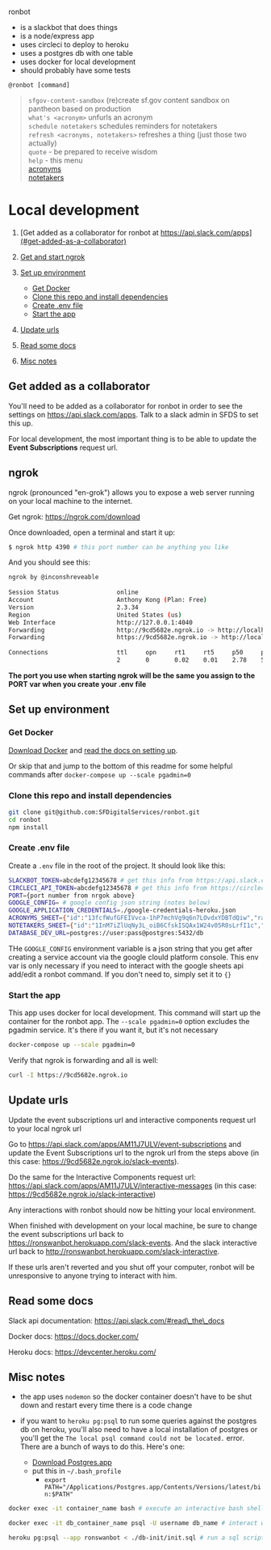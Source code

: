 ronbot
- is a slackbot that does things
- is a node/express app
- uses circleci to deploy to heroku
- uses a postgres db with one table
- uses docker for local development
- should probably have some tests

`@ronbot [command]`

> `sfgov-content-sandbox` (re)create sf.gov content sandbox on pantheon based on production \
`what's <acronym>` unfurls an acronym \
`schedule notetakers` schedules reminders for notetakers \
`refresh <acronyms, notetakers>` refreshes a thing (just those two actually) \
`quote` - be prepared to receive wisdom \
`help` - this menu \
[acronyms](https://docs.google.com/spreadsheets/d/13fcfWufGFEIVvca-1hP7mchVg9q6n7LOvdxYDBTdQiw/edit#gid=0) \
[notetakers](https://docs.google.com/spreadsheets/d/1InM7iZlUqNy3L_oiB6CfskISQAx1W24v05R0sLrfI1c/edit#gid=979594215)

# Local development

1. [Get added as a collaborator for ronbot at https://api.slack.com/apps](#get-added-as-a-collaborator)
2. [Get and start ngrok](#ngrok)

3. [Set up environment](#set-up-environment)
    - [Get Docker](#get-docker)
    - [Clone this repo and install dependencies](#clone-this-repo-and-install-dependencies)
    - [Create .env file](#create-.env-file)
    - [Start the app](#start-the-app)
4. [Update urls](#update-urls)
5. [Read some docs](#read-some-docs)
6. [Misc notes](#misc-notes)

## Get added as a collaborator
You'll need to be added as a collaborator for ronbot in order to see the settings on https://api.slack.com/apps.  Talk to a slack admin in SFDS to set this up.

For local development, the most important thing is to be able to update the **Event Subscriptions** request url.

## ngrok
ngrok (pronounced "en-grok") allows you to expose a web server running on your local machine to the internet.

Get ngrok: https://ngrok.com/download

Once downloaded, open a terminal and start it up:

```bash
$ ngrok http 4390 # this port number can be anything you like
```

And you should see this:

```bash
ngrok by @inconshreveable                                                                                                                   (Ctrl+C to quit)
                                                                                                                                                            
Session Status                online                                                                                                                        
Account                       Anthony Kong (Plan: Free)                                                                                                     
Version                       2.3.34                                                                                                                        
Region                        United States (us)                                                                                                            
Web Interface                 http://127.0.0.1:4040                                                                                                         
Forwarding                    http://9cd5682e.ngrok.io -> http://localhost:4390                                                                             
Forwarding                    https://9cd5682e.ngrok.io -> http://localhost:4390                                                                            
                                                                                                                                                            
Connections                   ttl     opn     rt1     rt5     p50     p90                                                                                   
                              2       0       0.02    0.01    2.78    5.01        
```

**The port you use when starting ngrok will be the same you assign to the PORT var when you create your .env file**

## Set up environment

### Get Docker
[Download Docker](https://docs.docker.com/get-docker/) and [read the docs on setting up](https://docs.docker.com/get-started/).

Or skip that and jump to the bottom of this readme for some helpful commands after `docker-compose up --scale pgadmin=0`

### Clone this repo and install dependencies

```bash
git clone git@github.com:SFDigitalServices/ronbot.git
cd ronbot
npm install
```
### Create .env file
Create a `.env` file in the root of the project.  It should look like this:

```bash
SLACKBOT_TOKEN=abcdefg12345678 # get this info from https://api.slack.com/apps/AM11J7ULV/oauth
CIRCLECI_API_TOKEN=abcdefg12345678 # get this info from https://circleci.com/account/api
PORT={port number from nrgok above}
GOOGLE_CONFIG= # google config json string (notes below)
GOOGLE_APPLICATION_CREDENTIALS=./google-credentials-heroku.json
ACRONYMS_SHEET={"id":"13fcfWufGFEIVvca-1hP7mchVg9q6n7LOvdxYDBTdQiw","range":"Sheet1"}
NOTETAKERS_SHEET={"id":"1InM7iZlUqNy3L_oiB6CfskISQAx1W24v05R0sLrfI1c","range":"ronbot"}
DATABASE_DEV_URL=postgres://user:pass@postgres:5432/db
```

THe `GOOGLE_CONFIG` environment variable is a json string that you get after creating a service account via the google clould platform console.  This env var is only necessary if you need to interact with the google sheets api add/edit a ronbot command.  If you don't need to, simply set it to `{}`

### Start the app

This app uses docker for local development.  This command will start up the container for the ronbot app.  The `--scale pgadmin=0` option excludes the pgadmin service.  It's there if you want it, but it's not necessary

```bash
docker-compose up --scale pgadmin=0
```

Verify that ngrok is forwarding and all is well:
```bash
curl -I https://9cd5682e.ngrok.io
```

## Update urls

Update the event subscriptions url and interactive components request url to your local ngrok url

Go to https://api.slack.com/apps/AM11J7ULV/event-subscriptions and update the Event Subscriptions url to the ngrok url from the steps above (in this case: https://9cd5682e.ngrok.io/slack-events).

Do the same for the Interactive Components request url: https://api.slack.com/apps/AM11J7ULV/interactive-messages (in this case: https://9cd5682e.ngrok.io/slack-interactive)

Any interactions with ronbot should now be hitting your local environment.

When finished with development on your local machine, be sure to change the event subscriptions url back to https://ronswanbot.herokuapp.com/slack-events.  And the slack interactive url back to http://ronswanbot.herokuapp.com/slack-interactive.

If these urls aren't reverted and you shut off your computer, ronbot will be unresponsive to anyone trying to interact with him.

## Read some docs

Slack api documentation: https://api.slack.com/#read\_the\_docs

Docker docs: https://docs.docker.com/

Heroku docs: https://devcenter.heroku.com/

## Misc notes

- the app uses `nodemon` so the docker container doesn't have to be shut down and restart every time there is a code change

- if you want to `heroku pg:psql` to run some queries against the postgres db on heroku, you'll also need to have a local installation of postgres or you'll get the `The local psql command could not be located.` error.  There are a bunch of ways to do this.  Here's one:
  - [Download Postgres.app](https://postgresapp.com/downloads.html)
  - put this in `~/.bash_profile`
    - `export PATH="/Applications/Postgres.app/Contents/Versions/latest/bin:$PATH"`

```bash
docker exec -it container_name bash # execute an interactive bash shell in container_name
```

```bash
docker exec -it db_container_name psql -U username db_name # interact with the database db in db_container_name as username
```

```bash
heroku pg:psql --app ronswanbot < ./db-init/init.sql # run a sql script on the heroku postgres db
```